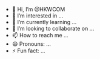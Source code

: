 - 👋 Hi, I’m @HKWCOM
- 👀 I’m interested in ...
- 🌱 I’m currently learning ...
- 💞️ I’m looking to collaborate on ...
- 📫 How to reach me ...
- 😄 Pronouns: ...
- ⚡ Fun fact: ...

<!---
HKWCOM/HKWCOM is a ✨ special ✨ repository because its `README.md` (this file) appears on your GitHub profile.
You can click the Preview link to take a look at your changes.
--->
